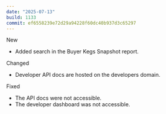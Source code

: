 ```yaml
---
date: "2025-07-13"
build: 1133
commit: ef6558239e72d29a94228f60dc40b937d3c65297
---
```


New
- Added search in the Buyer Kegs Snapshot report.

Changed
- Developer API docs are hosted on the developers domain.

Fixed
- The API docs were not accessible.
- The developer dashboard was not accessible.
